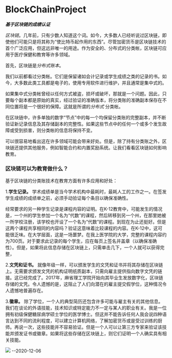 # BlockChainProject

***基于区块链的成绩认证***

*区块链*。几年前，只有少数人知道这个词。如今，大多数人已经听说过区块链，即使他们可能只是将其称为“使比特币起作用的东西”。尽管加密货币是区块链技术的首个广泛应用，但这远非唯一的用途。作为安全的、分布式的分类帐，区块链可应用于医疗保健和教育等许多领域。

首先，区块链是*分布式账本*。

我们以前都看过分类帐。它们是保留诸如会计记录或学生成绩之类的记录的书。如今，大多数此类工具都是电子的，使用专用软件进行维护，并且通常是集中式的。

如果集中式分类帐曾经以任何方式被盗，损坏或破坏，那就是一个问题。因此，只要每个副本都是原始的真实，经过验证的准确版本，将分类账的准确副本保存在不同位置将是一个很好的保障。这就是所谓的*分布式* 分类帐。

在区块链中，许多单独的数字“节点”中的每一个均保留分类账的完整副本，并不断验证新记录信息及其存储副本的完整性。如果这些节点中的任何一个或多个发生故障或受到损害，则分类帐的信息将保持不变。

可以很容易地看出这在许多领域可能会带来好处。但是，除了持有分类账之外，区块链还提供其他服务，例如智能合约和内置奖励系统。让我们看看区块链如何影响教育。

### 区块链可以为教育做什么？

基于区块链的分类账技术在教育方面有许多应用和好处：

1.**学生记录。** 学术成绩单是当今学术机构中最耗时，最耗人工的工作之一。在签发学生成绩的成绩单之前，必须手动验证每个条目以确保准确性。

经常要求的另一种学生记录是课程内容的证明。在K-12教育中，可能发生的情况是，一个州的学生参加一个名为“代数”的课程，然后转移到另一个州，在那里她被一所学校注册，该学校也开设了一个名为“代数”的课程。到现在为止还挺好。但是这两个课程共享相同的内容吗？验证这意味着比较课程的内容。在K-12中，这可能很乏味。在大学层面，这是一场噩梦。在我上医学院的大学，完整的课程内容约为700页。对于要求此记录的每个学生，应在每页上签名并盖章（以确保准确性）。但是，如果将此信息存储在区块链上，只需单击几下，一个人就可以获得完整，

2.**文凭和证书。** 就像年级一样，可以颁发学生的文凭和证书并将其存储在区块链上。无需要求颁发文凭的机构证明纸质副本，只需向雇主提供指向数字文凭的链接。这已经完成了。2017年，麻省理工学院开始向其毕业生发放数字化，区块链存储的文凭。令人遗憾的是，这阻止了人们向潜在的雇主提交假学位，这种情况令人遗憾地普遍存在。

3.**徽章。** 除了学位，一个人的典型简历还包含许多可能与雇主有关的其他信息。我们在谈论的外语技能，技术知识或特定能力不一定与某人的职业有关。我是一位拥有初级保健糖尿病学硕士学位的医学博士。但这并不能告诉任何人我会说四种语言达到不同的流利程度，可以建立计算机网络，了解加密货币或是受过训练的厨师。再说一次，这些技能并不容易验证。但是一个人可以让第三方专家来验证该技能并颁发证书或徽章。如果将这些存储在区块链上，则它们证明一个人确实具有相关技能。

 
![](https://i.loli.net/2020/12/07/qCvEFIbolZRGJg2.jpg)
 --2020-12-06
